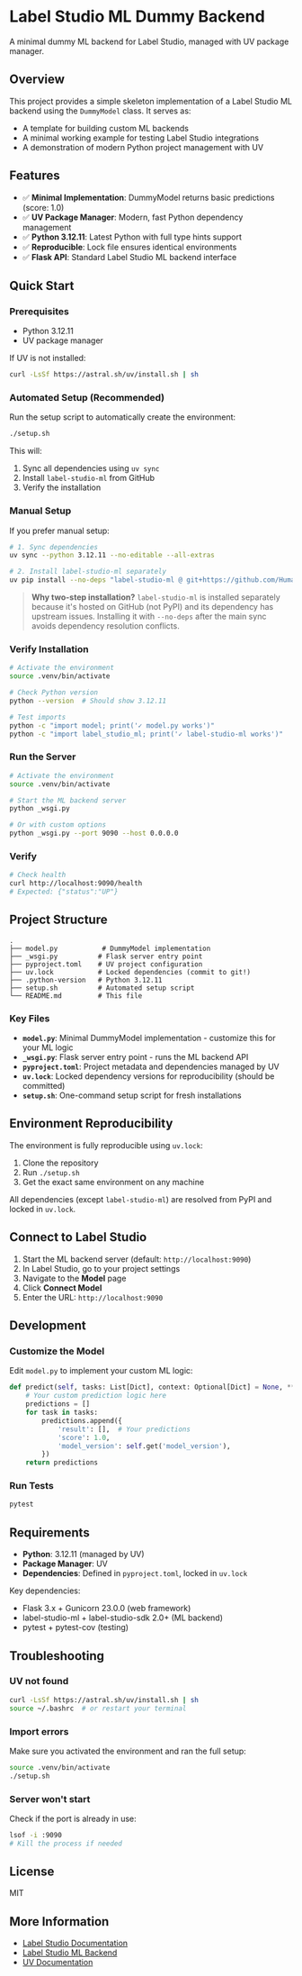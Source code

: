 # Label Studio ML Dummy Backend

A minimal dummy ML backend for Label Studio, managed with UV package manager.

## Overview

This project provides a simple skeleton implementation of a Label Studio ML backend using the `DummyModel` class. It serves as:
- A template for building custom ML backends
- A minimal working example for testing Label Studio integrations
- A demonstration of modern Python project management with UV

## Features

- ✅ **Minimal Implementation**: DummyModel returns basic predictions (score: 1.0)
- ✅ **UV Package Manager**: Modern, fast Python dependency management
- ✅ **Python 3.12.11**: Latest Python with full type hints support
- ✅ **Reproducible**: Lock file ensures identical environments
- ✅ **Flask API**: Standard Label Studio ML backend interface

## Quick Start

### Prerequisites

- Python 3.12.11
- UV package manager

If UV is not installed:
```bash
curl -LsSf https://astral.sh/uv/install.sh | sh
```

### Automated Setup (Recommended)

Run the setup script to automatically create the environment:

```bash
./setup.sh
```

This will:
1. Sync all dependencies using `uv sync`
2. Install `label-studio-ml` from GitHub
3. Verify the installation

### Manual Setup

If you prefer manual setup:

```bash
# 1. Sync dependencies
uv sync --python 3.12.11 --no-editable --all-extras

# 2. Install label-studio-ml separately
uv pip install --no-deps "label-studio-ml @ git+https://github.com/HumanSignal/label-studio-ml-backend.git"
```

> **Why two-step installation?** `label-studio-ml` is installed separately because it's hosted on GitHub (not PyPI) and its dependency has upstream issues. Installing it with `--no-deps` after the main sync avoids dependency resolution conflicts.

### Verify Installation

```bash
# Activate the environment
source .venv/bin/activate

# Check Python version
python --version  # Should show 3.12.11

# Test imports
python -c "import model; print('✓ model.py works')"
python -c "import label_studio_ml; print('✓ label-studio-ml works')"
```

### Run the Server

```bash
# Activate the environment
source .venv/bin/activate

# Start the ML backend server
python _wsgi.py

# Or with custom options
python _wsgi.py --port 9090 --host 0.0.0.0
```

### Verify

```bash
# Check health
curl http://localhost:9090/health
# Expected: {"status":"UP"}
```

## Project Structure

```
.
├── model.py           # DummyModel implementation
├── _wsgi.py          # Flask server entry point
├── pyproject.toml    # UV project configuration
├── uv.lock           # Locked dependencies (commit to git!)
├── .python-version   # Python 3.12.11
├── setup.sh          # Automated setup script
└── README.md         # This file
```

### Key Files

- **`model.py`**: Minimal DummyModel implementation - customize this for your ML logic
- **`_wsgi.py`**: Flask server entry point - runs the ML backend API
- **`pyproject.toml`**: Project metadata and dependencies managed by UV
- **`uv.lock`**: Locked dependency versions for reproducibility (should be committed)
- **`setup.sh`**: One-command setup script for fresh installations

## Environment Reproducibility

The environment is fully reproducible using `uv.lock`:

1. Clone the repository
2. Run `./setup.sh`
3. Get the exact same environment on any machine

All dependencies (except `label-studio-ml`) are resolved from PyPI and locked in `uv.lock`.

## Connect to Label Studio

1. Start the ML backend server (default: `http://localhost:9090`)
2. In Label Studio, go to your project settings
3. Navigate to the **Model** page
4. Click **Connect Model**
5. Enter the URL: `http://localhost:9090`

## Development

### Customize the Model

Edit `model.py` to implement your custom ML logic:

```python
def predict(self, tasks: List[Dict], context: Optional[Dict] = None, **kwargs) -> List[Dict]:
    # Your custom prediction logic here
    predictions = []
    for task in tasks:
        predictions.append({
            'result': [],  # Your predictions
            'score': 1.0,
            'model_version': self.get('model_version'),
        })
    return predictions
```

### Run Tests

```bash
pytest
```

## Requirements

- **Python**: 3.12.11 (managed by UV)
- **Package Manager**: UV
- **Dependencies**: Defined in `pyproject.toml`, locked in `uv.lock`

Key dependencies:
- Flask 3.x + Gunicorn 23.0.0 (web framework)
- label-studio-ml + label-studio-sdk 2.0+ (ML backend)
- pytest + pytest-cov (testing)

## Troubleshooting

### UV not found
```bash
curl -LsSf https://astral.sh/uv/install.sh | sh
source ~/.bashrc  # or restart your terminal
```

### Import errors
Make sure you activated the environment and ran the full setup:
```bash
source .venv/bin/activate
./setup.sh
```

### Server won't start
Check if the port is already in use:
```bash
lsof -i :9090
# Kill the process if needed
```

## License

MIT

## More Information

- [Label Studio Documentation](https://labelstud.io/)
- [Label Studio ML Backend](https://github.com/HumanSignal/label-studio-ml-backend)
- [UV Documentation](https://docs.astral.sh/uv/)
